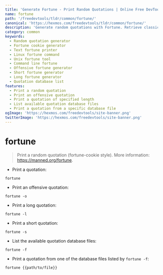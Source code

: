 ```yaml
---
title: 'Generate Fortune - Print Random Quotations | Online Free DevTools by Hexmos'
name: fortune
path: '/freedevtools/tldr/common/fortune/'
canonical: 'https://hexmos.com/freedevtools/tldr/common/fortune/'
description: 'Generate random quotations with Fortune. Retrieve classic, offensive, or specified length fortunes with ease. Free online tool, no registration required.'
category: common
keywords:
  - Random quotation generator
  - Fortune cookie generator
  - Text fortune printer
  - Linux fortune command
  - Unix fortune tool
  - Command line fortune
  - Offensive fortune generator
  - Short fortune generator
  - Long fortune generator
  - Quotation database list
features:
  - Print a random quotation
  - Print an offensive quotation
  - Print a quotation of specified length
  - List available quotation database files
  - Print a quotation from a specific database file
ogImage: 'https://hexmos.com/freedevtools/site-banner.png'
twitterImage: 'https://hexmos.com/freedevtools/site-banner.png'
---
```


# fortune

> Print a random quotation (fortune-cookie style).
> More information: <https://manned.org/fortune>.

- Print a quotation:

`fortune`

- Print an offensive quotation:

`fortune -o`

- Print a long quotation:

`fortune -l`

- Print a short quotation:

`fortune -s`

- List the available quotation database files:

`fortune -f`

- Print a quotation from one of the database files listed by `fortune -f`:

`fortune {{path/to/file}}`
